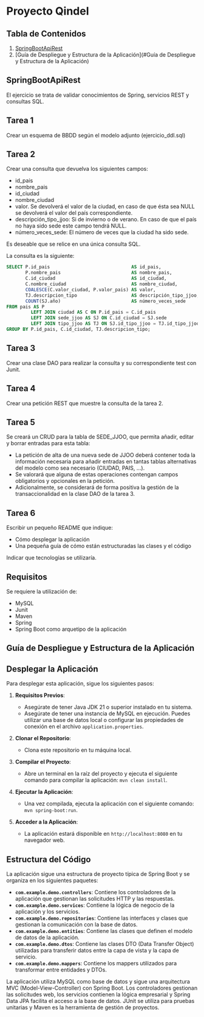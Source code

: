 # Proyecto Qindel

## Tabla de Contenidos  

1. [SpringBootApiRest](#SpringBootApiRest)
2. [Guía de Despliegue y Estructura de la Aplicación](#Guía de Despliegue y Estructura de la Aplicación)

## SpringBootApiRest

El ejercicio se trata de validar conocimientos de Spring, servicios REST y consultas SQL.

## Tarea 1

Crear un esquema de BBDD según el modelo adjunto (ejercicio_ddl.sql)

## Tarea 2

Crear una consulta que devuelva los siguientes campos:

* id_pais
* nombre_pais
* id_ciudad
* nombre_ciudad
* valor. Se devolverá el valor de la ciudad, en caso de que ésta sea NULL
  se devolverá el valor del país correspondiente.
* descripción_tipo_jjoo: Si de invierno o de verano.
  En caso de que el país no haya sido sede este campo tendrá NULL.
* número_veces_sede: El número de veces que la ciudad ha sido sede.

Es deseable que se relice en una única consulta SQL.

La consulta es la siguiente:

```sql
SELECT P.id_pais                              AS id_pais,
       P.nombre_pais                          AS nombre_pais,
       C.id_ciudad                            AS id_ciudad,
       C.nombre_ciudad                        AS nombre_ciudad,
       COALESCE(C.valor_ciudad, P.valor_pais) AS valor,
       TJ.descripcion_tipo                    AS descripción_tipo_jjoo,
       COUNT(SJ.año)                          AS número_veces_sede
FROM pais AS P
         LEFT JOIN ciudad AS C ON P.id_pais = C.id_pais
         LEFT JOIN sede_jjoo AS SJ ON C.id_ciudad = SJ.sede
         LEFT JOIN tipo_jjoo AS TJ ON SJ.id_tipo_jjoo = TJ.id_tipo_jjoo
GROUP BY P.id_pais, C.id_ciudad, TJ.descripcion_tipo;
```

## Tarea 3

Crear una clase DAO para realizar la consulta y su correspondiente test
con Junit.

## Tarea 4

Crear una petición REST que muestre la consulta de la tarea 2.

## Tarea 5

Se creará un CRUD para la tabla de SEDE_JJOO, que permita añadir, editar y borrar entradas para esta tabla:

- La petición de alta de una nueva sede de JJOO deberá contener toda la información necesaria para añadir
  entradas en tantas tablas alternativas del modelo como sea necesario (CIUDAD, PAIS, ...).
- Se valorará que alguna de estas operaciones contengan campos obligatorios y opcionales en la petición.
- Adicionalmente, se considerará de forma positiva la gestión de la transaccionalidad en la clase DAO de la tarea 3.

## Tarea 6

Escribir un pequeño README que indique:

- Cómo desplegar la aplicación
- Una pequeña guía de cómo están estructuradas las clases y el código

Indicar que tecnologías se utilizaría.

## Requisitos

Se requiere la utilización de:

- MySQL
- Junit
- Maven
- Spring
- Spring Boot como arquetipo de la aplicación


## Guía de Despliegue y Estructura de la Aplicación

## Desplegar la Aplicación

Para desplegar esta aplicación, sigue los siguientes pasos:

1. **Requisitos Previos**:
   - Asegúrate de tener Java JDK 21 o superior instalado en tu sistema.
   - Asegúrate de tener una instancia de MySQL en ejecución. Puedes utilizar una base de datos local o configurar las propiedades de conexión en el archivo `application.properties`.

2. **Clonar el Repositorio**:
   - Clona este repositorio en tu máquina local.

3. **Compilar el Proyecto**:
   - Abre un terminal en la raíz del proyecto y ejecuta el siguiente comando para compilar la aplicación: `mvn clean install`.

4. **Ejecutar la Aplicación**:
   - Una vez compilada, ejecuta la aplicación con el siguiente comando: `mvn spring-boot:run`.

5. **Acceder a la Aplicación**:
   - La aplicación estará disponible en `http://localhost:8080` en tu navegador web.

## Estructura del Código

La aplicación sigue una estructura de proyecto típica de Spring Boot y se organiza en los siguientes paquetes:

- **`com.example.demo.controllers`**: Contiene los controladores de la aplicación que gestionan las solicitudes HTTP y las respuestas.
- **`com.example.demo.services`**: Contiene la lógica de negocio de la aplicación y los servicios.
- **`com.example.demo.repositories`**: Contiene las interfaces y clases que gestionan la comunicación con la base de datos.
- **`com.example.demo.entities`**: Contiene las clases que definen el modelo de datos de la aplicación.
- **`com.example.demo.dtos`**: Contiene las clases DTO (Data Transfer Object) utilizadas para transferir datos entre la capa de vista y la capa de servicio.
- **`com.example.demo.mappers`**: Contiene los mappers utilizados para transformar entre entidades y DTOs.

La aplicación utiliza MySQL como base de datos y sigue una arquitectura MVC (Model-View-Controller) con Spring Boot. Los controladores gestionan las solicitudes web, los servicios contienen la lógica empresarial y Spring Data JPA facilita el acceso a la base de datos. JUnit se utiliza para pruebas unitarias y Maven es la herramienta de gestión de proyectos. 
